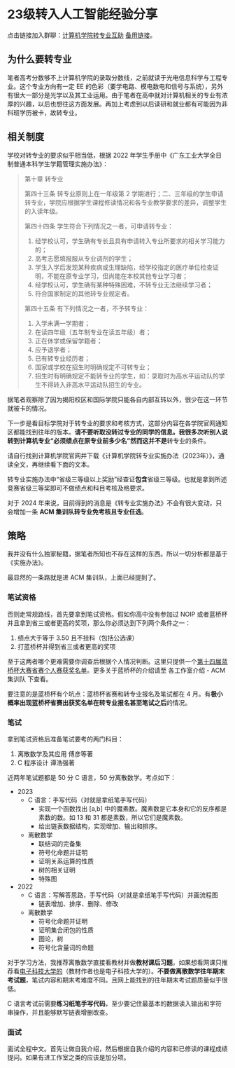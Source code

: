 # 23级转入人工智能经验分享

点击链接加入群聊：[计算机学院转专业互助](https://qm.qq.com/cgi-bin/qm/qr?_wv=1027&k=HrqtBc3c-IH6iMQYgyOmkbQLiXwX_7hO&authKey=JXj06n9nVOi6rod9RaFbbHfdDfaOfAkKg3wyVjq6Z9n9bQ1ZkBqfYr6WEXi%2B%2BQ5E&noverify=0&group_code=636867177) [备用链接](https://qm.qq.com/cgi-bin/qm/qr?k=glueOrNg7KxkoVilIuA8Kyz5yL8bqM_U&jump_from=webapi&authKey=xkEswXxK2yeQgs269wyGKUEPkXWea5JwfKXY7fEZhAdgJqqVgmQeUlzC8ullZdBr)。

## 为什么要转专业

笔者高考分数够不上计算机学院的录取分数线，之前就读于光电信息科学与工程专业。这个专业方向有一定 EE 的色彩（要学电路、模电数电和信号与系统），另外有很大一部分是光学以及其工业运用。由于笔者在高中就对计算机相关的专业有浓厚的兴趣，以后也想往这方面发展。再加上考虑到以后读研和就业都有可能因为非科班学历被卡，故转专业。

## 相关制度

学校对转专业的要求似乎相当低，根据 2022 年学生手册中《广东工业大学全日制普通本科学生学籍管理实施办法》：

> 第十章 转专业
>
> 第四十三条 转专业原则上在一年级第 2 学期进行；二、三年级的学生申请转专业，学院应根据学生课程修读情况和各专业教学要求的差异，调整学生的入读年级。
>
> 第四十四条 学生符合下列情况之一者，可申请转专业：
> 1. 经学校认可，学生确有专长且具有申请转入专业所要求的相关学习能力的；
> 2. 高考志愿填报服从专业调剂的学生；
> 3. 学生入学后发现某种疾病或生理缺陷，经学校指定的医疗单位检查证明，不能在原专业学习，但尚能在本校其他专业学习者；
> 4. 经学校认可，学生确有某种特殊困难，不转专业无法继续学习者；
> 5. 符合国家制定的其他转专业规定者。
>
> 第四十五条 有下列情况之一者，不予转专业：
> 1. 入学未满一学期者；
> 1. 在读四年级（五年制专业在读五年级）者；
> 1. 正在休学或保留学籍者；
> 1. 应予退学者；
> 1. 已有转专业经历者；
> 1. 国家或学校在招生时明确规定不可转专业；
> 1. 招生时有明确规定不能转专业的学生，如：录取时为高水平运动队的学生不得转入非高水平运动队招生的专业。

据笔者观察除了因为揭阳校区和国际学院只能各自内部互转以外，很少在这一环节就被卡的情况。

下一步是看目标学院对于转专业的要求和考核方式，这部分内容在各学院官网通知区都能找到往年的版本。**请不要听取没转过专业的同学的信息。**我很多次听别人说转到计算机专业“必须绩点在原专业前多少名”然而这**并不是**转专业的条件。

请自行找到计算机学院官网并下载《计算机学院转专业实施办法（2023年）》，通读全文，再继续看下面的文本。

转专业实施办法中“省级三等级以上奖励”经查证**包含**省级三等级。也就是拿到所述竞赛省级三等奖即可不做绩点和科目考核及格要求。

对于 2024 年来说，目前得到的消息是《转专业实施办法》不会有很大变动，只会增加一条 **ACM 集训队转专业免考核且专业任选**。

## 策略

我并没有什么独家秘籍，据笔者所知也不存在这样的东西。所以一切分析都是基于《实施办法》。

最显然的一条路就是进 ACM 集训队，上面已经提到了。

### 笔试资格

否则走常规路线，首先要拿到笔试资格。假如你高中没有参加过 NOIP 或者蓝桥杯并且拿到省三或者更高的奖项，那么你必须达到下列两个条件之一：

1. 绩点大于等于 3.50 且不挂科（包括公选课）
2. 打蓝桥杯并得到省三或者更高的奖项

至于这两者哪个更难需要你调查后根据个人情况判断。这里只提供一个[第十四届蓝桥杯大赛省赛个人赛获奖名单](https://dasai.lanqiao.cn/notices/1447)。更多关于蓝桥杯的介绍请至 各工作室介绍 - ACM 集训队 下查看。

要注意的是蓝桥杯有个坑点：蓝桥杯省赛和转专业报名及笔试都在 4 月。有**极小概率出现蓝桥杯省赛出获奖名单在转专业报名甚至笔试之后**的情况。

### 笔试

拿到笔试资格后准备笔试要考的两门科目：

1. 离散数学及其应用 傅彦等著
2. C 程序设计 谭浩强著

近两年笔试题都是 50 分 C 语言，50 分离散数学。考点如下：

- 2023
  - C 语言：手写代码（对就是拿纸笔手写代码）
    - 实现一个函数找出 [a,b] 中的魔素数。魔素数是它本身和它的反序都是素数的数。如 13 和 31 都是素数，所以它们是魔素数。
    - 给出链表数据结构，实现增加、输出和排序。
  - 离散数学
    - 联结词的完备集
    - 符号化命题并证明
    - 证明关系运算的性质
    - 树的相关证明
    - 特殊图
- 2022
  - C 语言：写解答思路，手写代码（对就是拿纸笔手写代码）并画流程图
    - 链表增加、排序、删除、修改
  - 离散数学
    - 符号化命题并证明
    - 证明集合闭包的性质
    - 图论，树
    - 符号化含量词的命题

对于学习方法，我推荐离散数学直接看教材并做**教材课后习题**，如果想看网课只推荐看[电子科技大学的](https://www.bilibili.com/video/BV1kK4y197bh)（教材作者也是电子科技大学的）。**不要做离散数学往年期末考试题**，笔试内容和期末考难度不同。且网上能找到的往年期末考试题质量似乎很低。

C 语言考试前需要**练习纸笔手写代码**，至少要记住最基本的数据读入输出和字符串操作，并且能够默写链表增删改查。

### 面试

面试全程中文。首先让做自我介绍，然后根据自我介绍的内容和已修读的课程成绩提问。如果有进工作室之类的应该是加分项。
